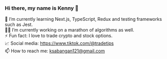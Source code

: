 ### Hi there, my name is Kenny 👋

 🌱 I’m currently learning Next.js, TypeScript, Redux and testing frameworks such as Jest.\
 👨‍💻 I’m currently working on a marathon of algorithms as well.\
 ⚡ Fun fact: I love to trade crypto and stock options.\
 📈 Social media: https://www.tiktok.com/@tradetips \
 📫 How to reach me: ksabangan121@gmail.com
